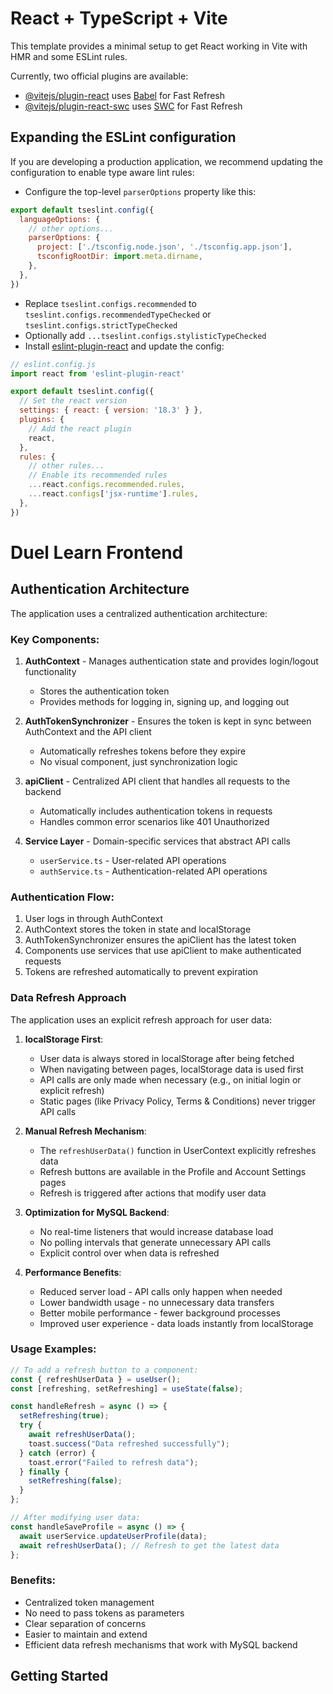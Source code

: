 # React + TypeScript + Vite

This template provides a minimal setup to get React working in Vite with HMR and some ESLint rules.

Currently, two official plugins are available:

- [@vitejs/plugin-react](https://github.com/vitejs/vite-plugin-react/blob/main/packages/plugin-react/README.md) uses [Babel](https://babeljs.io/) for Fast Refresh
- [@vitejs/plugin-react-swc](https://github.com/vitejs/vite-plugin-react-swc) uses [SWC](https://swc.rs/) for Fast Refresh

## Expanding the ESLint configuration

If you are developing a production application, we recommend updating the configuration to enable type aware lint rules:

- Configure the top-level `parserOptions` property like this:

```js
export default tseslint.config({
  languageOptions: {
    // other options...
    parserOptions: {
      project: ['./tsconfig.node.json', './tsconfig.app.json'],
      tsconfigRootDir: import.meta.dirname,
    },
  },
})
```

- Replace `tseslint.configs.recommended` to `tseslint.configs.recommendedTypeChecked` or `tseslint.configs.strictTypeChecked`
- Optionally add `...tseslint.configs.stylisticTypeChecked`
- Install [eslint-plugin-react](https://github.com/jsx-eslint/eslint-plugin-react) and update the config:

```js
// eslint.config.js
import react from 'eslint-plugin-react'

export default tseslint.config({
  // Set the react version
  settings: { react: { version: '18.3' } },
  plugins: {
    // Add the react plugin
    react,
  },
  rules: {
    // other rules...
    // Enable its recommended rules
    ...react.configs.recommended.rules,
    ...react.configs['jsx-runtime'].rules,
  },
})
```

# Duel Learn Frontend

## Authentication Architecture

The application uses a centralized authentication architecture:

### Key Components:

1. **AuthContext** - Manages authentication state and provides login/logout functionality
   - Stores the authentication token
   - Provides methods for logging in, signing up, and logging out

2. **AuthTokenSynchronizer** - Ensures the token is kept in sync between AuthContext and the API client
   - Automatically refreshes tokens before they expire
   - No visual component, just synchronization logic

3. **apiClient** - Centralized API client that handles all requests to the backend
   - Automatically includes authentication tokens in requests
   - Handles common error scenarios like 401 Unauthorized

4. **Service Layer** - Domain-specific services that abstract API calls
   - `userService.ts` - User-related API operations
   - `authService.ts` - Authentication-related API operations

### Authentication Flow:

1. User logs in through AuthContext
2. AuthContext stores the token in state and localStorage
3. AuthTokenSynchronizer ensures the apiClient has the latest token
4. Components use services that use apiClient to make authenticated requests
5. Tokens are refreshed automatically to prevent expiration

### Data Refresh Approach

The application uses an explicit refresh approach for user data:

1. **localStorage First**:
   - User data is always stored in localStorage after being fetched
   - When navigating between pages, localStorage data is used first
   - API calls are only made when necessary (e.g., on initial login or explicit refresh)
   - Static pages (like Privacy Policy, Terms & Conditions) never trigger API calls

2. **Manual Refresh Mechanism**:
   - The `refreshUserData()` function in UserContext explicitly refreshes data
   - Refresh buttons are available in the Profile and Account Settings pages
   - Refresh is triggered after actions that modify user data

3. **Optimization for MySQL Backend**:
   - No real-time listeners that would increase database load
   - No polling intervals that generate unnecessary API calls
   - Explicit control over when data is refreshed

4. **Performance Benefits**:
   - Reduced server load - API calls only happen when needed
   - Lower bandwidth usage - no unnecessary data transfers
   - Better mobile performance - fewer background processes
   - Improved user experience - data loads instantly from localStorage

### Usage Examples:

```jsx
// To add a refresh button to a component:
const { refreshUserData } = useUser();
const [refreshing, setRefreshing] = useState(false);

const handleRefresh = async () => {
  setRefreshing(true);
  try {
    await refreshUserData();
    toast.success("Data refreshed successfully");
  } catch (error) {
    toast.error("Failed to refresh data");
  } finally {
    setRefreshing(false);
  }
};

// After modifying user data:
const handleSaveProfile = async () => {
  await userService.updateUserProfile(data);
  await refreshUserData(); // Refresh to get the latest data
};
```

### Benefits:

- Centralized token management 
- No need to pass tokens as parameters
- Clear separation of concerns
- Easier to maintain and extend
- Efficient data refresh mechanisms that work with MySQL backend

## Getting Started
